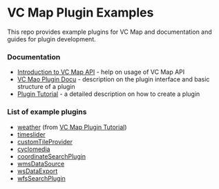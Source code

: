 # VC Map Plugin Examples

This repo provides example plugins for VC Map and documentation and guides for plugin development.

### Documentation

- [Introduction to VC Map API](./doc/VCM_API_Introduction.md) - help on usage of VC Map API
- [VC Mao Plugin Docu](./doc/VCM_Plugin.md) - description on the plugin interface and basic structure of a plugin
- [Plugin Tutorial](./doc/VCM_Plugin_Tutorial.md) - a detailed description on how to create a plugin

### List of example plugins

- [weather](plugins/weather/README.md) (from [VC Map Plugin Tutorial](./doc/VCM_Plugin_Tutorial.md))
- [timeslider](plugins/timeslider/README.md)
- [customTileProvider](plugins/customTileProvider/README.md) 
- [cyclomedia](plugins/cyclomedia/README.md) 
- [coordinateSearchPlugin](plugins/coordinateSearchPlugin/README.md) 
- [wmsDataSource](plugins/wmsDataSource/README.md) 
- [wsDataExport](plugins/wsDataExport/README.md) 
- [wfsSearchPlugin](plugins/wfsSearchPlugin/README.md) 
